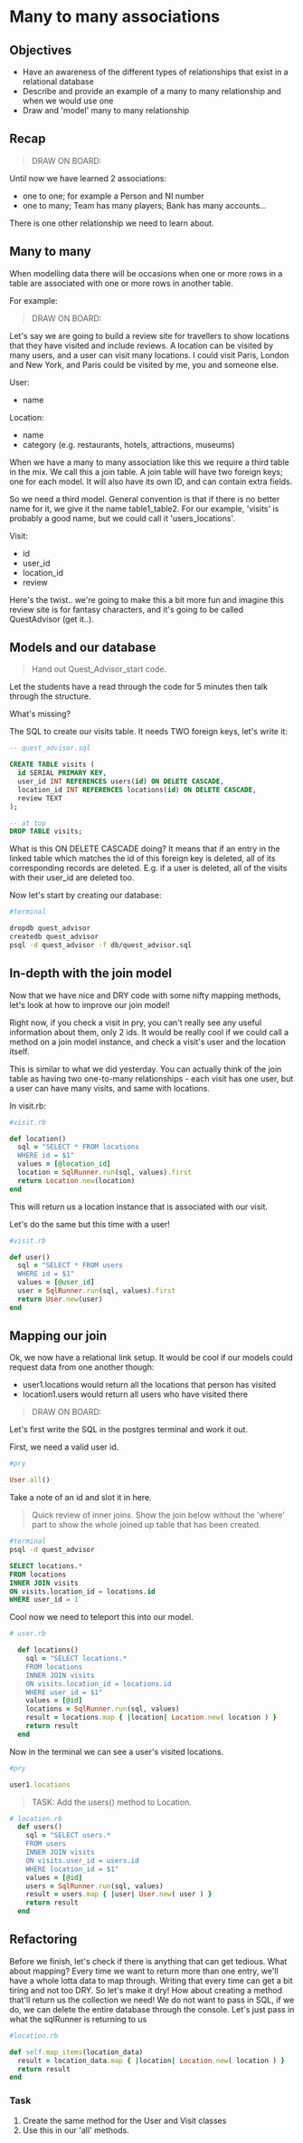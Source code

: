 # Many to many associations

## Objectives

* Have an awareness of the different types of relationships that exist in a relational database
* Describe and provide an example of a many to many relationship and when we would use one
* Draw and 'model' many to many relationship

## Recap

> DRAW ON BOARD:

Until now we have learned 2 associations:

* one to one; for example a Person and NI number
* one to many; Team has many players; Bank has many accounts...

There is one other relationship we need to learn about.

## Many to many

When modelling data there will be occasions when one or more rows in a table are associated with one or more rows in another table.

For example:

> DRAW ON BOARD:

Let's say we are going to build a review site for travellers to show locations that they have visited and include reviews. A location can be visited by many users, and a user can visit many locations. I could visit Paris, London and New York, and Paris could be visited by me, you and someone else.

User:

* name

Location:

* name
* category (e.g. restaurants, hotels, attractions, museums)

When we have a many to many association like this we require a third table in the mix. We call this a join table. A join table will have two foreign keys; one for each model. It will also have its own ID, and can contain extra fields.

So we need a third model. General convention is that if there is no better name for it, we give it the name table1_table2. For our example, 'visits' is probably a good name, but we could call it 'users_locations'.

Visit:

* id
* user_id
* location_id
* review

Here's the twist.. we're going to make this a bit more fun and imagine this review site is for fantasy characters, and it's going to be called QuestAdvisor (get it..).

## Models and our database

> Hand out Quest_Advisor_start code.

Let the students have a read through the code for 5 minutes then talk through the structure.

What's missing?

The SQL to create our visits table. It needs TWO foreign keys, let's write it:

```sql
-- quest_advisor.sql

CREATE TABLE visits (
  id SERIAL PRIMARY KEY,
  user_id INT REFERENCES users(id) ON DELETE CASCADE,
  location_id INT REFERENCES locations(id) ON DELETE CASCADE,
  review TEXT
);

-- at top
DROP TABLE visits;
```

What is this ON DELETE CASCADE doing? It means that if an entry in the linked table which matches the id of this foreign key is deleted, all of its corresponding records are deleted. E.g. if a user is deleted, all of the visits with their user_id are deleted too.

Now let's start by creating our database:

```bash
#terminal

dropdb quest_advisor
createdb quest_advisor
psql -d quest_advisor -f db/quest_advisor.sql
```

## In-depth with the join model

Now that we have nice and DRY code with some nifty mapping methods, let's look at how to improve our join model!

Right now, if you check a visit in pry, you can't really see any useful information about them, only 2 ids. It would be really cool if we could call a method on a join model instance, and check a visit's user and the location itself.

This is similar to what we did yesterday. You can actually think of the join table as having two one-to-many relationships - each visit has one user, but a user can have many visits, and same with locations.

In visit.rb:

```ruby
#visit.rb

def location()
  sql = "SELECT * FROM locations
  WHERE id = $1"
  values = [@location_id]
  location = SqlRunner.run(sql, values).first
  return Location.new(location)
end
```

This will return us a location instance that is associated with our visit.

Let's do the same but this time with a user!

```ruby
#visit.rb

def user()
  sql = "SELECT * FROM users
  WHERE id = $1"
  values = [@user_id]
  user = SqlRunner.run(sql, values).first
  return User.new(user)
end
```

## Mapping our join

Ok, we now have a relational link setup. It would be cool if our models could request data from one another though:

* user1.locations would return all the locations that person has visited
* location1.users would return all users who have visited there

> DRAW ON BOARD:

Let's first write the SQL in the postgres terminal and work it out.

First, we need a valid user id.

```ruby
#pry

User.all()
```

Take a note of an id and slot it in here.

> Quick review of inner joins. Show the join below without the 'where' part to show the whole joined up table that has been created.

```bash
#terminal
psql -d quest_advisor
```

```sql
SELECT locations.*
FROM locations
INNER JOIN visits
ON visits.location_id = locations.id
WHERE user_id = 1
```

Cool now we need to teleport this into our model.

```ruby
# user.rb

  def locations()
    sql = "SELECT locations.*
    FROM locations
    INNER JOIN visits
    ON visits.location_id = locations.id
    WHERE user_id = $1"
    values = [@id]
   	locations = SqlRunner.run(sql, values)
  	result = locations.map { |location| Location.new( location ) }
  	return result
  end
```

Now in the terminal we can see a user's visited locations.

```ruby
#pry

user1.locations
```

> TASK: Add the users() method to Location.

```ruby
# location.rb
  def users()
    sql = "SELECT users.*
    FROM users
    INNER JOIN visits
    ON visits.user_id = users.id
    WHERE location_id = $1"
    values = [@id]
    users = SqlRunner.run(sql, values)
  	result = users.map { |user| User.new( user ) }
  	return result
  end
```

## Refactoring

Before we finish, let's check if there is anything that can get tedious. What about mapping? Every time we want to return more than one entry, we'll have a whole lotta data to map through. Writing that every time can get a bit tiring and not too DRY. So let's make it dry! How about creating a method that'll return us the collection we need! We do not want to pass in SQL, if we do, we can delete the entire database through the console. Let's just pass in what the sqlRunner is returning to us

```ruby
#location.rb

def self.map_items(location_data)
  result = location_data.map { |location| Location.new( location ) }
  return result
end
```

### Task

1.  Create the same method for the User and Visit classes
2.  Use this in our 'all' methods.
